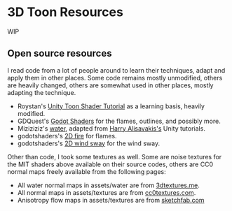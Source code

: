 # 3D Toon Resources

WIP

## Open source resources

I read code from a lot of people around to learn their techniques, adapt and apply them in other places. Some code remains mostly unmodified, others are heavily changed, others are somewhat used in other places, mostly adapting the technique.

- Roystan's [Unity Toon Shader Tutorial](https://roystan.net/articles/toon-shader.html#) as a learning basis, heavily modified.
- GDQuest's [Godot Shaders](https://github.com/GDQuest/godot-shaders) for the flames, outlines, and possibly more.
- Miziziziz's [water](https://youtu.be/PLCGL3RW548), adapted from [Harry Alisavakis's](https://halisavakis.com/category/blog-posts/my-take-on-shaders/) Unity tutorials.
- godotshaders's [2D fire](https://godotshaders.com/shader/2d-fire/) for flames.
- godotshaders's [2D wind sway](https://godotshaders.com/shader/2d-wind-sway/) for the wind sway.

Other than code, I took some textures as well. Some are noise textures for the MIT shaders above available on their source codes, others are CC0 normal maps freely available from the following pages:

- All water normal maps in assets/water are from [3dtextures.me](https://3dtextures.me/).
- All normal maps in assets/textures are from [cc0textures.com](https://cc0textures.com/).
- Anisotropy flow maps in assets/textures are from [sketchfab.com](https://help.sketchfab.com/hc/en-us/articles/360020687812-Anisotropy)

